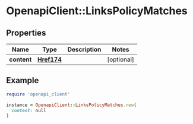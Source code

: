 # OpenapiClient::LinksPolicyMatches

## Properties

| Name | Type | Description | Notes |
| ---- | ---- | ----------- | ----- |
| **content** | [**Href174**](Href174.md) |  | [optional] |

## Example

```ruby
require 'openapi_client'

instance = OpenapiClient::LinksPolicyMatches.new(
  content: null
)
```

